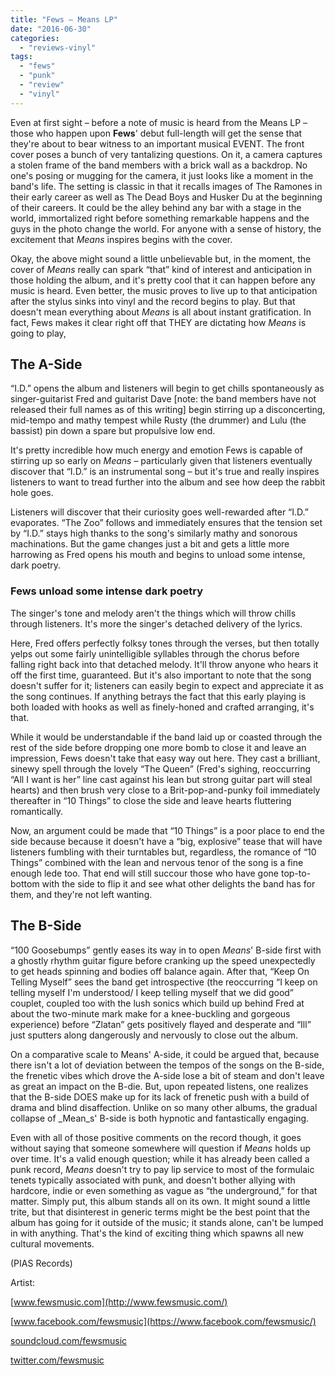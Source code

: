 ```yaml
---
title: "Fews – Means LP"
date: "2016-06-30"
categories: 
  - "reviews-vinyl"
tags: 
  - "fews"
  - "punk"
  - "review"
  - "vinyl"
---
```


Even at first sight – before a note of music is heard from the Means LP – those who happen upon **Fews**' debut full-length will get the sense that they're about to bear witness to an important musical EVENT. The front cover poses a bunch of very tantalizing questions. On it, a camera captures a stolen frame of the band members with a brick wall as a backdrop. No one's posing or mugging for the camera, it just looks like a moment in the band's life. The setting is classic in that it recalls images of The Ramones in their early career as well as The Dead Boys and Husker Du at the beginning of their careers. It could be the alley behind any bar with a stage in the world, immortalized right before something remarkable happens and the guys in the photo change the world. For anyone with a sense of history, the excitement that _Means_ inspires begins with the cover.

Okay, the above might sound a little unbelievable but, in the moment, the cover of _Means_ really can spark “that” kind of interest and anticipation in those holding the album, and it's pretty cool that it can happen before any music is heard. Even better, the music proves to live up to that anticipation after the stylus sinks into vinyl and the record begins to play. But that doesn't mean everything about _Means_ is all about instant gratification. In fact, Fews makes it clear right off that THEY are dictating how _Means_ is going to play,

## The A-Side

“I.D.” opens the album and listeners will begin to get chills spontaneously as singer-guitarist Fred and guitarist Dave \[note: the band members have not released their full names as of this writing\] begin stirring up a disconcerting, mid-tempo and mathy tempest while Rusty (the drummer) and Lulu (the bassist) pin down a spare but propulsive low end.

It's pretty incredible how much energy and emotion Fews is capable of stirring up so early on _Means_ – particularly given that listeners eventually discover that “I.D.” is an instrumental song – but it's true and really inspires listeners to want to tread further into the album and see how deep the rabbit hole goes.

Listeners will discover that their curiosity goes well-rewarded after “I.D.” evaporates. “The Zoo” follows and immediately ensures that the tension set by “I.D.” stays high thanks to the song's similarly mathy and sonorous machinations. But the game changes just a bit and gets a little more harrowing as Fred opens his mouth and begins to unload some intense, dark poetry.

### Fews unload some intense dark poetry

The singer's tone and melody aren't the things which will throw chills through listeners. It's more the singer's detached delivery of the lyrics.

Here, Fred offers perfectly folksy tones through the verses, but then totally yelps out some fairly unintelligible syllables through the chorus before falling right back into that detached melody. It'll throw anyone who hears it off the first time, guaranteed. But it's also important to note that the song doesn't suffer for it; listeners can easily begin to expect and appreciate it as the song continues. If anything betrays the fact that this early playing is both loaded with hooks as well as finely-honed and crafted arranging, it's that.

While it would be understandable if the band laid up or coasted through the rest of the side before dropping one more bomb to close it and leave an impression, Fews doesn't take that easy way out here. They cast a brilliant, sinewy spell through the lovely “The Queen” (Fred's sighing, reoccurring “All I want is her” line cast against his lean but strong guitar part will steal hearts) and then brush very close to a Brit-pop-and-punky foil immediately thereafter in “10 Things” to close the side and leave hearts fluttering romantically.

Now, an argument could be made that “10 Things” is a poor place to end the side because because it doesn't have a “big, explosive” tease that will have listeners fumbling with their turntables but, regardless, the romance of “10 Things” combined with the lean and nervous tenor of the song is a fine enough lede too. That end will still succour those who have gone top-to-bottom with the side to flip it and see what other delights the band has for them, and they're not left wanting.

## The B-Side

“100 Goosebumps” gently eases its way in to open _Means_' B-side first with a ghostly rhythm guitar figure before cranking up the speed unexpectedly to get heads spinning and bodies off balance again. After that, “Keep On Telling Myself” sees the band get introspective (the reoccurring “I keep on telling myself I'm understood/ I keep telling myself that we did good” couplet, coupled too with the lush sonics which build up behind Fred at about the two-minute mark make for a knee-buckling and gorgeous experience) before “Zlatan” gets positively flayed and desperate and “Ill” just sputters along dangerously and nervously to close out the album.

On a comparative scale to Means' A-side, it could be argued that, because there isn't a lot of deviation between the tempos of the songs on the B-side, the frenetic vibes which drove the A-side lose a bit of steam and don't leave as great an impact on the B-die. But, upon repeated listens, one realizes that the B-side DOES make up for its lack of frenetic push with a build of drama and blind disaffection. Unlike on so many other albums, the gradual collapse of _Mean_s' B-side is both hypnotic and fantastically engaging.

Even with all of those positive comments on the record though, it goes without saying that someone somewhere will question if _Means_ holds up over time. It's a valid enough question; while it has already been called a punk record, _Means_ doesn't try to pay lip service to most of the formulaic tenets typically associated with punk, and doesn't bother allying with hardcore, indie or even something as vague as “the underground,” for that matter. Simply put, this album stands all on its own. It might sound a little trite, but that disinterest in generic terms might be the best point that the album has going for it outside of the music; it stands alone, can't be lumped in with anything. That's the kind of exciting thing which spawns all new cultural movements.

(PIAS Records)

Artist:

[www.fewsmusic.com](http://www.fewsmusic.com/)

[www.facebook.com/fewsmusic](https://www.facebook.com/fewsmusic/)

[soundcloud.com/fewsmusic](https://soundcloud.com/fewsmusic)

[twitter.com/fewsmusic](https://twitter.com/fewsmusic?lang=en)
